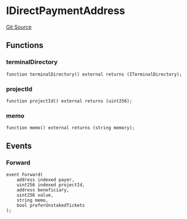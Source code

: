 # IDirectPaymentAddress

[Git Source](https://github.com/jbx-protocol/juice-contracts-v1/blob/71fd42afb0ef0d51606019d9a17dcb746505efd5/contracts/interfaces/IDirectPaymentAddress.sol)

## Functions

### terminalDirectory

```solidity
function terminalDirectory() external returns (ITerminalDirectory);
```

### projectId

```solidity
function projectId() external returns (uint256);
```

### memo

```solidity
function memo() external returns (string memory);
```

## Events

### Forward

```solidity
event Forward(
    address indexed payer,
    uint256 indexed projectId,
    address beneficiary,
    uint256 value,
    string memo,
    bool preferUnstakedTickets
);
```

